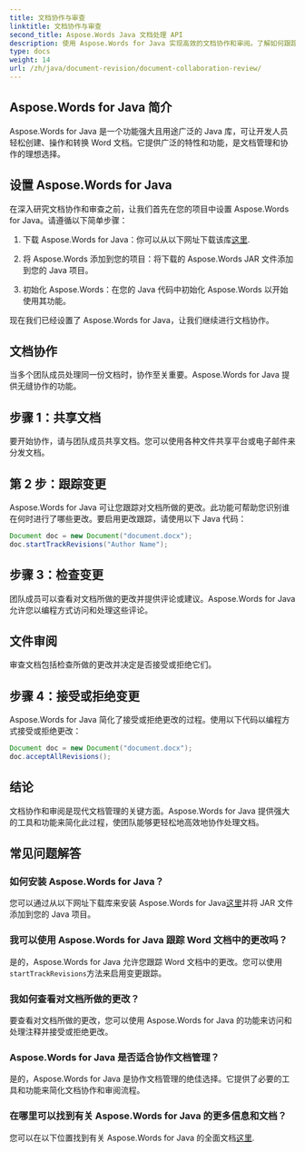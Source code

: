 ```yaml
---
title: 文档协作与审查
linktitle: 文档协作与审查
second_title: Aspose.Words Java 文档处理 API
description: 使用 Aspose.Words for Java 实现高效的文档协作和审阅。了解如何跟踪更改、共享文档和简化工作流程。
type: docs
weight: 14
url: /zh/java/document-revision/document-collaboration-review/
---
```


## Aspose.Words for Java 简介

Aspose.Words for Java 是一个功能强大且用途广泛的 Java 库，可让开发人员轻松创建、操作和转换 Word 文档。它提供广泛的特性和功能，是文档管理和协作的理想选择。

## 设置 Aspose.Words for Java

在深入研究文档协作和审查之前，让我们首先在您的项目中设置 Aspose.Words for Java。请遵循以下简单步骤：

1. 下载 Aspose.Words for Java：你可以从以下网址下载该库[这里](https://releases.aspose.com/words/java/).

2. 将 Aspose.Words 添加到您的项目：将下载的 Aspose.Words JAR 文件添加到您的 Java 项目。

3. 初始化 Aspose.Words：在您的 Java 代码中初始化 Aspose.Words 以开始使用其功能。

现在我们已经设置了 Aspose.Words for Java，让我们继续进行文档协作。

## 文档协作

当多个团队成员处理同一份文档时，协作至关重要。Aspose.Words for Java 提供无缝协作的功能。

## 步骤 1：共享文档

要开始协作，请与团队成员共享文档。您可以使用各种文件共享平台或电子邮件来分发文档。

## 第 2 步：跟踪变更

Aspose.Words for Java 可让您跟踪对文档所做的更改。此功能可帮助您识别谁在何时进行了哪些更改。要启用更改跟踪，请使用以下 Java 代码：

```java
Document doc = new Document("document.docx");
doc.startTrackRevisions("Author Name");
```

## 步骤 3：检查变更

团队成员可以查看对文档所做的更改并提供评论或建议。Aspose.Words for Java 允许您以编程方式访问和处理这些评论。

## 文件审阅

审查文档包括检查所做的更改并决定是否接受或拒绝它们。

## 步骤 4：接受或拒绝变更

Aspose.Words for Java 简化了接受或拒绝更改的过程。使用以下代码以编程方式接受或拒绝更改：

```java
Document doc = new Document("document.docx");
doc.acceptAllRevisions();
```

## 结论

文档协作和审阅是现代文档管理的关键方面。Aspose.Words for Java 提供强大的工具和功能来简化此过程，使团队能够更轻松地高效地协作处理文档。

## 常见问题解答

### 如何安装 Aspose.Words for Java？

您可以通过从以下网址下载库来安装 Aspose.Words for Java[这里](https://releases.aspose.com/words/java/)并将 JAR 文件添加到您的 Java 项目。

### 我可以使用 Aspose.Words for Java 跟踪 Word 文档中的更改吗？

是的，Aspose.Words for Java 允许您跟踪 Word 文档中的更改。您可以使用`startTrackRevisions`方法来启用变更跟踪。

### 我如何查看对文档所做的更改？

要查看对文档所做的更改，您可以使用 Aspose.Words for Java 的功能来访问和处理注释并接受或拒绝更改。

### Aspose.Words for Java 是否适合协作文档管理？

是的，Aspose.Words for Java 是协作文档管理的绝佳选择。它提供了必要的工具和功能来简化文档协作和审阅流程。

### 在哪里可以找到有关 Aspose.Words for Java 的更多信息和文档？

您可以在以下位置找到有关 Aspose.Words for Java 的全面文档[这里](https://reference.aspose.com/words/java/).